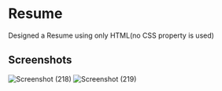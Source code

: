 # Resume
Designed a Resume using only HTML(no CSS property is used)

## Screenshots
![Screenshot (218)](https://user-images.githubusercontent.com/64964968/85333517-58ebed80-b4f7-11ea-8728-92edaa6131bf.png)
![Screenshot (219)](https://user-images.githubusercontent.com/64964968/85333532-60ab9200-b4f7-11ea-9240-1176608c5fbd.png)
